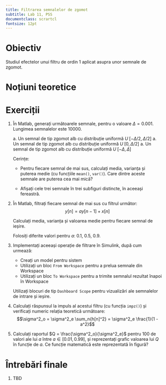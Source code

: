 ```yaml
---
title: Filtrarea semnalelor de zgomot
subtitle: Lab 11, PSS
documentclass: scrartcl
fontsize: 12pt
---
```


# Obiectiv

Studiul efectelor unui filtru de ordin 1 aplicat asupra unor semnale de zgomot.

# Noțiuni teoretice


# Exerciții

1. În Matlab, generați următoarele semnale, pentru o valoare $\Delta = 0.001$. 
   Lungimea semnalelor este 10000.

   a. Un semnal de tip zgomot alb cu distribuție uniformă  $U \; [-\Delta/2, \Delta/2]$
   a. Un semnal de tip zgomot alb cu distribuție uniformă  $U \; [0, \Delta/2]$
   a. Un semnal de tip zgomot alb cu distribuție uniformă  $U \; [-\Delta, \Delta]$
  
   Cerințe:
   
     - Pentru fiecare semnal de mai sus, calculați media, varianța și puterea medie 
       (cu funcțiile `mean()`, `var()`). Care dintre aceste semnale are puterea cea mai mică?
  
     - Afișați cele trei semnale în trei subfiguri distincte, în aceeași fereastră.

2. În Matlab, filtrați fiecare semnal de mai sus cu filtrul următor:
	$$y[n] = a y[n-1] + x[n]$$
	
	Calculați media, varianța și valoarea medie pentru fiecare semnal de ieșire.
	
	Folosiți diferite valori pentru $a$: 0.1, 0.5, 0.9.

3. Implementați aceeași operație de filtrare în Simulink, după cum urmează:
   
   - Creați un model pentru sistem
   - Utilizați un bloc `From Workspace` pentru a prelua semnale din Workspace
   - Utilizați un bloc `To Workspace` pentru a trimite semnalul rezultat înapoi în Workspace
   
   Utilizați blocuri de tip `Dashboard Scope` pentru vizualizări ale semnalelor de intrare și ieșire.
	
3. Calculați răspunsul la impuls al acestui filtru (cu funcția `impz()`) și verificați numeric relația teoretică următoare:
	$$\sigma^2_o = \sigma^2_e \sum_n{h[n]^2} = \sigma^2_e \frac{1}{1 - a^2}$$
	
4. Calculați raportul $Q = \frac{\sigma^2_o}{\sigma^2_e}$ pentru 100 de valori ale lui $a$ între $a \in [0.01, 0.99]$,
   și reprezentați grafic valoarea lui $Q$ în funcție de $a$. Ce funcție matematică este reprezentată în figură?
	

# Întrebări finale

1. TBD

